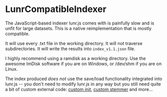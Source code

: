 # LunrCompatibleIndexer

The JavaScript-based indexer lunr.js comes with is painfully slow and is unfit for large datasets. This is a native reimplementation that is mostly compatible.

It will use every .txt file in the working directory. It will not traverse subdirectories. It will write the results into `index_v1.1.json` file.

I highly recommend using a ramdisk as a working directory. Use the awesome ImDisk software if you are on Windows, or /dev/shm if you are on Linux.

The index produced *does not* use the save/load functionality integrated into lunr.js -- you don't need to modify lunr.js in any way but you still need quite a bit of custom external code: [custom init](https://github.com/a0346f102085fe9f/IAS/blob/9664f4a0d24443cb9c9a9c75af67eef2bb12964f/index.html#L3120-L3220), [custom stemmer](https://github.com/a0346f102085fe9f/IAS/blob/9664f4a0d24443cb9c9a9c75af67eef2bb12964f/index.html#L2232-L2416) and more...

